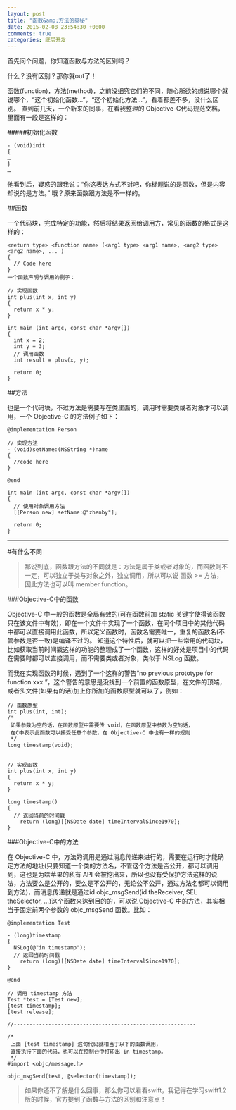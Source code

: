 ```yaml
---
layout: post
title: "函数&amp;方法的奥秘"
date: 2015-02-08 23:54:30 +0800
comments: true
categories: 底层开发
---
```





首先问个问题，你知道函数与方法的区别吗？

什么？没有区别？那你就out了！


函数(function)，方法(method)，之前没细究它们的不同，随心所欲的想说哪个就说哪个，“这个初始化函数…”，“这个初始化方法…”，看着都差不多，没什么区别。
直到前几天，一个新来的同事，在看我整理的 Objective-C代码规范文档，里面有一段是这样的：

#####初始化函数

	- (void)init
	{
	…
	} 
	…

他看到后，疑惑的跟我说：“你这表达方式不对吧，你标题说的是函数，但是内容却说的是方法。”
哦？原来函数跟方法是不一样的。

##函数

一个代码块，完成特定的功能，然后将结果返回给调用方，常见的函数的格式是这样的：
 
	<return type> <function name> (<arg1 type> <arg1 name>, <arg2 type> <arg2 name>, ... )
	{
	  // Code here
	}
	一个函数声明与调用的例子：
	 
	// 实现函数
	int plus(int x, int y)
	{
	  return x * y;
	}
	
	int main (int argc, const char *argv[])
	{
	  int x = 2;
	  int y = 3;
	  // 调用函数
	  int result = plus(x, y);
	
	  return 0;
	}
##方法

也是一个代码块，不过方法是需要写在类里面的，调用时需要类或者对象才可以调用，一个 Objective-C 的方法例子如下：
 
	@implementation Person
	
	// 实现方法
	- (void)setName:(NSString *)name
	{
	  //code here
	}
	
	@end
	
	int main (int argc, const char *argv[])
	{
	  // 使用对象调用方法
	  [[Person new] setName:@"zhenby"];
	
	  return 0;
	}
***

#有什么不同


>那说到底，函数跟方法的不同就是：方法是属于类或者对象的，而函数则不一定，可以独立于类与对象之外，独立调用，所以可以说 函数 >= 方法，因此方法也可以叫 member function。

###Objective-C中的函数

Objective-C 中一般的函数是全局有效的(可在函数前加 static 关键字使得该函数只在该文件中有效)，即在一个文件中实现了一个函数，在同个项目中的其他代码中都可以直接调用此函数，所以定义函数时，函数名需要唯一，重复的函数名(不管参数是否一致)是编译不过的。
知道这个特性后，就可以把一些常用的代码块，比如获取当前时间戳这样的功能的整理成了一个函数，这样的好处是项目中的代码在需要时都可以直接调用，而不需要类或者对象，类似于 NSLog 函数。

而我在实现函数的时候，遇到了一个这样的警告“no previous prototype for function xxx ”，这个警告的意思是没找到一个前置的函数原型，在文件的顶端，或者头文件(如果有的话)加上你所加的函数原型就可以了，例如：
 
	// 函数原型
	int plus(int, int);
	/*
	 如果参数为空的话，在函数原型中需要传 void，在函数原型中参数为空的话，
	 在C中表示此函数可以接受任意个参数，在 Objective-C 中也有一样的规则
	 */
	long timestamp(void);
	
	
	// 实现函数
	int plus(int x, int y)
	{
	  return x * y;
	}
	
	long timestamp()
	{
	  // 返回当前的时间戳
	    return (long)[[NSDate date] timeIntervalSince1970];
	}
###Objective-C中的方法

在 Objective-C 中，方法的调用是通过消息传递来进行的，需要在运行时才能确定方法的地址(只要知道一个类的方法名，不管这个方法是否公开，都可以调用到，这也是为啥苹果的私有 API 会被挖出来，所以也没有受保护方法这样的说法，方法要么是公开的，要么是不公开的，无论公不公开，通过方法名都可以调用到方法)，而消息传递就是通过id objc_msgSend(id theReceiver, SEL theSelector, ...)这个函数来达到目的的，可以说 Objective-C 中的方法，其实相当于固定前两个参数的 objc_msgSend 函数。比如：
 
	@implementation Test
	
	- (long)timestamp
	{
	  NSLog(@"in timestamp");
	  // 返回当前时间戳   
	    return (long)[[NSDate date] timeIntervalSince1970];
	}
	
	@end
	
	// 调用 timestamp 方法
	Test *test = [Test new];
	[test timestamp];
	[test release];
	
	//----------------------------------------------------------
	
	/*
	 上面 [test timestamp] 这句代码就相当于以下的函数调用，
	 直接执行下面的代码，也可以在控制台中打印出 in timestamp。
	 */
	#import <objc/message.h>
	
	objc_msgSend(test, @selector(timestamp));



> 如果你还不了解是什么回事，那么你可以看看swift，我记得在学习swift1.2版的时候，官方提到了函数与方法的区别和注意点！
